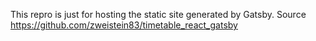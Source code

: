 This repro is just for hosting the static site generated by Gatsby.
Source https://github.com/zweistein83/timetable_react_gatsby
